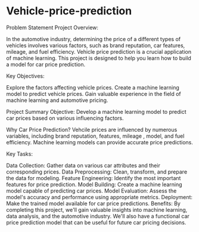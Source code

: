 # Vehicle-price-prediction
Problem Statement
Project Overview:

In the automotive industry, determining the price of a different types of vehicles involves various factors, such as brand reputation, car features, mileage, and fuel efficiency. Vehicle  price prediction is a crucial application of machine learning. This project is designed to help you learn how to build a model for car price prediction.

Key Objectives:

Explore the factors affecting vehicle prices.
Create a machine learning model to predict vehicle prices.
Gain valuable experience in the field of machine learning and automotive pricing.

Project Summary
Objective: Develop a machine learning model to predict car prices based on various influencing factors.

Why Car Price Prediction? Vehcile prices are influenced by numerous variables, including brand reputation, features, mileage , model, and fuel efficiency. Machine learning models can provide accurate price predictions.

Key Tasks:

Data Collection: Gather data on various car attributes and their corresponding prices.
Data Preprocessing: Clean, transform, and prepare the data for modeling.
Feature Engineering: Identify the most important features for price prediction.
Model Building: Create a machine learning model capable of predicting car prices.
Model Evaluation: Assess the model's accuracy and performance using appropriate metrics.
Deployment: Make the trained model available for car price predictions.
Benefits: By completing this project, we'll gain valuable insights into machine learning, data analysis, and the automotive industry. We'll also have a functional car price prediction model that can be useful for future car pricing decisions.
